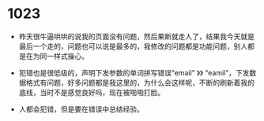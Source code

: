 # 1023

- 昨天很牛逼哄哄的说我的页面没有问题，然后果断就走人了，结果我今天就是最后一个走的，问题也可以说是最多的，我修改的问题都是功能问题，别人都是在为同一样式操心。

- 犯错也是很低级的，声明下发参数的单词拼写错误“email” 》》 “eamil”，下发数据格式有问题，好多问题都是我这里的，为什么会这样呢，不断的刷新着我的底线，当时不是感觉良好吗，现在被啪啪打脸。

- 人都会犯错，但是要在错误中总结经验。
